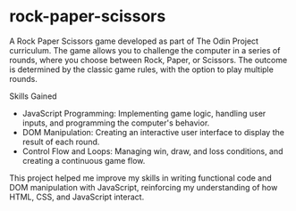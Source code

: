 # rock-paper-scissors
A Rock Paper Scissors game developed as part of The Odin Project curriculum. The game allows you to challenge the computer in a series of rounds, where you choose between Rock, Paper, or Scissors. The outcome is determined by the classic game rules, with the option to play multiple rounds.

Skills Gained
- JavaScript Programming: Implementing game logic, handling user inputs, and programming the computer's behavior.
- DOM Manipulation: Creating an interactive user interface to display the result of each round.
- Control Flow and Loops: Managing win, draw, and loss conditions, and creating a continuous game flow.

This project helped me improve my skills in writing functional code and DOM manipulation with JavaScript, reinforcing my understanding of how HTML, CSS, and JavaScript interact.